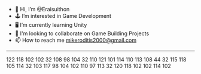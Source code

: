 - 👋 Hi, I’m @Eraisuithon
- 🕹️ I’m interested in Game Development
- 🖥️ I’m currently learning Unity
- 👀 I'm looking to collaborate on Game Building Projects
- 📫 How to reach me mikeroditis2000@gmail.com

<!---
Eraisuithon/Eraisuithon is a ✨ special ✨ repository because its `README.md` (this file) appears on your GitHub profile.
You can click the Preview link to take a look at your changes.
--->
---
122 118 102 102 32 108 98 104 32 110 121 101 114 110 113 108 44 32 115 118 105 114 32 103 117 98 104 102 110 97 113 32 120 118 102 102 114 102
